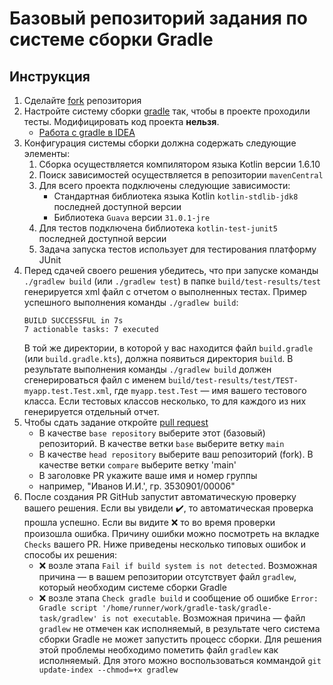 # Базовый репозиторий задания по системе сборки Gradle

## Инструкция
1. Сделайте [fork](https://docs.github.com/en/get-started/quickstart/fork-a-repo) репозитория
2. Настройте систему сборки  [gradle](https://gradle.org/) так, чтобы в проекте проходили тесты. Модифицировать код проекта **нельзя**.
    * [Работа с gradle в IDEA](https://www.jetbrains.com/help/idea/gradle.html)
3. Конфигурация системы сборки должна содержать следующие элементы:
   1. Сборка осуществляется компилятором языка Kotlin версии 1.6.10
   2. Поиск зависимостей осуществляется в репозитории `mavenCentral`
   3. Для всего проекта  подключены следующие зависимости:
      * Стандартная библиотека языка Kotlin `kotlin-stdlib-jdk8` последней доступной версии
      * Библиотека `Guava` версии `31.0.1-jre`
   4. Для тестов подключена библиотека `kotlin-test-junit5` последней доступной версии
   5. Задача запуска тестов использует для тестирования платформу JUnit
4. Перед сдачей своего решения убедитесь, что
   при запуске команды `./gradlew build` (или `./gradlew test`) в папке `build/test-results/test` генерируется xml файл
   с отчетом о выполненных тестах. Пример успешного выполнения команды `./gradlew build`:
   ```shell
   BUILD SUCCESSFUL in 7s
   7 actionable tasks: 7 executed
   ```
   В той же директории, в которой у вас находится файл `build.gradle` (или `build.gradle.kts`), должна появиться директория `build`.
   В результате выполнения команды `./gradlew build` должен сгенерироваться файл с именем `build/test-results/test/TEST-myapp.test.Test.xml`,
   где `myapp.test.Test` &mdash; имя вашего тестового класса. Если тестовых классов несколько, то для каждого из них генерируется отдельный отчет.
5. Чтобы сдать задание откройте [pull request](https://docs.github.com/en/pull-requests/collaborating-with-pull-requests/proposing-changes-to-your-work-with-pull-requests/creating-a-pull-request-from-a-fork)
    * В качестве `base repository` выберите этот (базовый) репозиторий. В качестве ветки `base` выберите ветку `main`
    * В качестве `head repository` выберите ваш репозиторий (fork). В качестве ветки `compare` выберите ветку 'main'
    * В заголовке PR укажите ваше имя и номер группы
    * например, "Иванов И.И.', гр. 3530901/00006"
6. После создания PR GitHub запустит автоматическую проверку вашего решения. Если вы увидели :heavy_check_mark:, то автоматическая проверка прошла успешно. Если вы видите :x: то во время проверки произошла ошибка. Причину ошибки можно посмотреть на вкладке `Checks` вашего PR. Ниже приведены несколько типовых ошибок и способы их решения: 
   * :x: возле этапа `Fail if build system is not detected`. Возможная причина &mdash; в вашем репозитории отсутствует файл `gradlew`, который необходим системе сборки Gradle
   * :x: возле этапа `Check gradle build` и сообщение об ошибке `Error: Gradle script '/home/runner/work/gradle-task/gradle-task/gradlew' is not executable`. Возможная причина &mdash; файл `gradlew` не отмечен как исполняемый, в результате чего система сборки Gradle не может запустить процесс сборки. Для решения этой проблемы необходимо пометить файл `gradlew` как исполняемый. Для этого можно воспользоваться коммандой `git update-index --chmod=+x gradlew`
